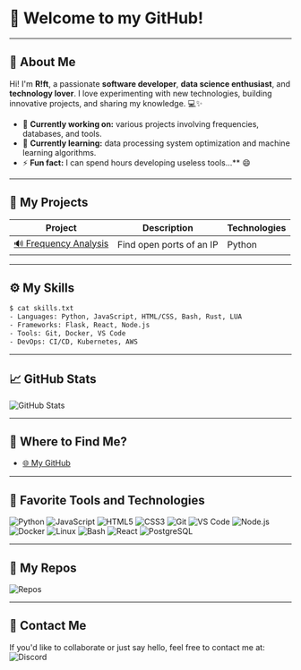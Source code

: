 # 👋 Welcome to my GitHub!

---

## 🎨 About Me

Hi! I'm **R!ft**, a passionate **software developer**, **data science enthusiast**, and **technology lover**. I love experimenting with new technologies, building innovative projects, and sharing my knowledge. 💻✨

- 🔭 **Currently working on:** various projects involving frequencies, databases, and tools.
- 🌱 **Currently learning:** data processing system optimization and machine learning algorithms.
- ⚡ **Fun fact:** I can spend hours developing useless tools...** 😄

---

## 🚀 My Projects

| Project | Description | Technologies |
|--------|-------------|--------------|
| [🔊 Frequency Analysis](https://github.com/riftdeveloppement/PortSeeker) | Find open ports of an IP | Python |

---

## ⚙️ My Skills

```bash
$ cat skills.txt
- Languages: Python, JavaScript, HTML/CSS, Bash, Rust, LUA
- Frameworks: Flask, React, Node.js
- Tools: Git, Docker, VS Code
- DevOps: CI/CD, Kubernetes, AWS
```

---

## 📈 GitHub Stats

![GitHub Stats](https://github-readme-stats.vercel.app/api?username=riftdeveloppement&show_icons=true&theme=radical)

---

## 💬 Where to Find Me?

- [🌐 My GitHub](https://github.com/riftdeveloppement)

---

## 🧰 Favorite Tools and Technologies

![Python](https://img.shields.io/badge/-Python-3776AB?style=flat-square&logo=python&logoColor=white)
![JavaScript](https://img.shields.io/badge/-JavaScript-F7DF1E?style=flat-square&logo=javascript&logoColor=black)
![HTML5](https://img.shields.io/badge/-HTML5-E34F26?style=flat-square&logo=html5&logoColor=white)
![CSS3](https://img.shields.io/badge/-CSS3-1572B6?style=flat-square&logo=css3&logoColor=white)
![Git](https://img.shields.io/badge/-Git-F05032?style=flat-square&logo=git&logoColor=white)
![VS Code](https://img.shields.io/badge/-VS_Code-007ACC?style=flat-square&logo=visual-studio-code&logoColor=white)
![Node.js](https://img.shields.io/badge/-Node.js-339933?style=flat-square&logo=node.js&logoColor=white)
![Docker](https://img.shields.io/badge/-Docker-2496ED?style=flat-square&logo=docker&logoColor=white)
![Linux](https://img.shields.io/badge/-Linux-FCC624?style=flat-square&logo=linux&logoColor=black)
![Bash](https://img.shields.io/badge/-Bash-4EAA25?style=flat-square&logo=gnu-bash&logoColor=white)
![React](https://img.shields.io/badge/-React-61DAFB?style=flat-square&logo=react&logoColor=black)
![PostgreSQL](https://img.shields.io/badge/-PostgreSQL-336791?style=flat-square&logo=postgresql&logoColor=white)

---

## 📂 My Repos

![Repos](https://github-readme-stats.vercel.app/api/top-langs/?username=riftdeveloppement&layout=compact&theme=radical)

---

## 📧 Contact Me

If you'd like to collaborate or just say hello, feel free to contact me at: ![Discord](https://img.shields.io/badge/-wged-7289DA?style=flat-square&logo=discord&logoColor=white)
